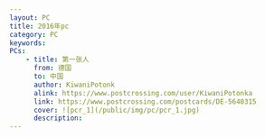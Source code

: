 ```yaml
---
layout: PC
title: 2016年pc
category: PC
keywords: 
PCs: 
    - title: 第一张人
      from: 德国
      to: 中国
      author: KiwaniPotonk
      alink: https://www.postcrossing.com/user/KiwaniPotonka
      link: https://www.postcrossing.com/postcards/DE-5640315
      cover: ![pcr_1](/public/img/pc/pcr_1.jpg)
      description: 
---
```

